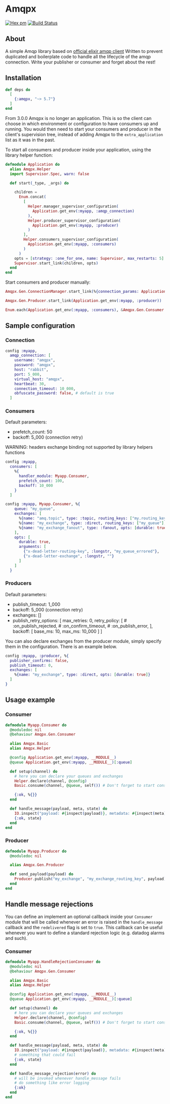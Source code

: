# Amqpx

[![Hex pm](http://img.shields.io/hexpm/v/amqpx.svg?style=flat)](https://hex.pm/packages/amqpx)
[![Build Status](https://drone-1.prima.it/api/badges/primait/amqpx/status.svg)](https://drone-1.prima.it/primait/amqpx)

## About

A simple Amqp library based on [official elixir amqp client](https://hex.pm/packages/amqp)
Written to prevent duplicated and boilerplate code to handle all the lifecycle of the amqp connection. Write your publisher or consumer and forget about the rest!

## Installation

```elixir
def deps do
  [
    {:amqpx, "~> 5.7"}
  ]
end
```

From 3.0.0 Amqpx is no longer an application. This is so the client can choose in which environment or configuration to have consumers up and running.
You would then need to start your consumers and producer in the client's supervision tree, instead of adding Amqpx to the `extra_application` list as it was in the past.

To start all consumers and producer inside your application, using the library helper function:

```elixir
defmodule Application do
  alias Amqpx.Helper
  import Supervisor.Spec, warn: false

  def start(_type, _args) do

    children =
      Enum.concat(
        [
          Helper.manager_supervisor_configuration(
            Application.get_env(:myapp, :amqp_connection)
          ),
          Helper.producer_supervisor_configuration(
            Application.get_env(:myapp, :producer)
          )
        ],
        Helper.consumers_supervisor_configuration(
          Application.get_env(:myapp, :consumers)
        )
      )
    opts = [strategy: :one_for_one, name: Supervisor, max_restarts: 5] # set this accordingly with your consumers count, ex: max_restarts: n_consumer + 5
    Supervisor.start_link(children, opts)
  end
end
```

Start consumers and producer manually:

```elixir
Amqpx.Gen.ConnectionManager.start_link(%{connection_params: Application.get_env(:myapp, :amqp_connection)})

Amqpx.Gen.Producer.start_link(Application.get_env(:myapp, :producer))

Enum.each(Application.get_env(:myapp, :consumers), &Amqpx.Gen.Consumer.start_link(&1))
```

## Sample configuration

### Connection

```elixir
config :myapp,
  amqp_connection: [
    username: "amqpx",
    password: "amqpx",
    host: "rabbit",
    port: 5_000,
    virtual_host: "amqpx",
    heartbeat: 30,
    connection_timeout: 10_000,
    obfuscate_password: false, # default is true
  ]
```

### Consumers

Default parameters:

- prefetch_count: 50
- backoff: 5_000 (connection retry)

WARNING: headers exchange binding not supported by library helpers functions

```elixir
config :myapp,
  consumers: [
    %{
      handler_module: Myapp.Consumer,
      prefetch_count: 100,
      backoff: 10_000
    }
  ]

config :myapp, Myapp.Consumer, %{
    queue: "my_queue",
    exchanges: [
      %{name: "amq.topic", type: :topic, routing_keys: ["my.routing_key1","my.routing_key2"], opts: [durable: true]},
      %{name: "my_exchange", type: :direct, routing_keys: ["my_queue"], opts: [durable: true]},
      %{name: "my_exchange_fanout", type: :fanout, opts: [durable: true]}
    ],
    opts: [
      durable: true,
      arguments: [
        {"x-dead-letter-routing-key", :longstr, "my_queue_errored"},
        {"x-dead-letter-exchange", :longstr, ""}
      ]
    ]
  }
```

### Producers

Default parameters:

- publish_timeout: 1_000
- backoff: 5_000 (connection retry)
- exchanges: []
- publish_retry_options: [
    max_retries: 0,
    retry_policy: [
      # :on_publish_rejected,
      # :on_confirm_timeout,
      # :on_publish_error,
    ],
    backoff: [
      base_ms: 10,
      max_ms: 10_000
    ]
  ]

You can also declare exchanges from the producer module, simply specify them in the configuration. There is an example below.

```elixir
config :myapp, :producer, %{
  publisher_confirms: false,
  publish_timeout: 0,
  exchanges: [
    %{name: "my_exchange", type: :direct, opts: [durable: true]}
  ]
}
```

## Usage example

### Consumer

```elixir
defmodule Myapp.Consumer do
  @moduledoc nil
  @behaviour Amqpx.Gen.Consumer

  alias Amqpx.Basic
  alias Amqpx.Helper

  @config Application.get_env(:myapp, __MODULE__)
  @queue Application.get_env(:myapp, __MODULE__)[:queue]

  def setup(channel) do
    # here you can declare your queues and exchanges
    Helper.declare(channel, @config)
    Basic.consume(channel, @queue, self()) # Don't forget to start consuming here!

    {:ok, %{}}
  end

  def handle_message(payload, meta, state) do
    IO.inspect("payload: #{inspect(payload)}, metadata: #{inspect(meta)}")
    {:ok, state}
  end
end
```

### Producer

```elixir
defmodule Myapp.Producer do
  @moduledoc nil

  alias Amqpx.Gen.Producer

  def send_payload(payload) do
    Producer.publish("my_exchange", "my_exchange_routing_key", payload)
  end
end
```

## Handle message rejections

You can define an implement an optional callback inside your `Consumer` module that will be called whenever an error is raised in the `handle_message` callback and the `redelivered` flag is set to `true`. This callback can be useful whenever you want to define a standard rejection logic (e.g. datadog alarms and such). 
### Consumer

```elixir
defmodule Myapp.HandleRejectionConsumer do
  @moduledoc nil
  @behaviour Amqpx.Gen.Consumer

  alias Amqpx.Basic
  alias Amqpx.Helper

  @config Application.get_env(:myapp, __MODULE__)
  @queue Application.get_env(:myapp, __MODULE__)[:queue]

  def setup(channel) do
    # here you can declare your queues and exchanges
    Helper.declare(channel, @config)
    Basic.consume(channel, @queue, self()) # Don't forget to start consuming here!

    {:ok, %{}}
  end

  def handle_message(payload, meta, state) do
    IO.inspect("payload: #{inspect(payload)}, metadata: #{inspect(meta)}")
    # something that could fail
    {:ok, state}
  end

  def handle_message_rejection(error) do 
    # will be invoked whenever handle_message fails
    # do something like error logging
    {:ok}
  end
end
```

